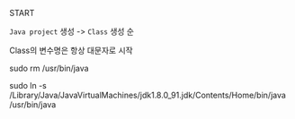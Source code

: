 START



`Java project` 생성 -> `Class` 생성 순

Class의 변수명은 항상 대문자로 시작

sudo rm /usr/bin/java

sudo ln -s /Library/Java/JavaVirtualMachines/jdk1.8.0_91.jdk/Contents/Home/bin/java /usr/bin/java